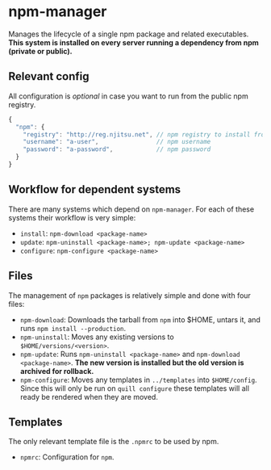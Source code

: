 # npm-manager

Manages the lifecycle of a single npm package and related executables. **This system is installed on every server running a dependency from npm (private or public).**

## Relevant config

All configuration is _optional_ in case you want to run from the public npm registry.

``` js
{
  "npm": {
    "registry": "http://reg.njitsu.net", // npm registry to install from
    "username": "a-user",                // npm username
    "password": "a-password",            // npm password
  }
}
```

## Workflow for dependent systems

There are many systems which depend on `npm-manager`. For each of these systems their workflow is very simple:

* `install`: `npm-download <package-name>`
* `update`: `npm-uninstall <package-name>; npm-update <package-name>`
* `configure`: `npm-configure <package-name>`

## Files

The management of `npm` packages is relatively simple and done with four files:

* `npm-download`: Downloads the tarball from `npm` into $HOME, untars it, and runs `npm install --production`.
* `npm-uninstall`: Moves any existing versions to `$HOME/versions/<version>`.
* `npm-update`: Runs `npm-uninstall <package-name>` and `npm-download <package-name>`. **The new version is installed but the old version is archived for rollback.**
* `npm-configure`: Moves any templates in `../templates` into `$HOME/config`. Since this will only be run on `quill configure` these templates will all ready be rendered when they are moved. 

## Templates

The only relevant template file is the `.npmrc` to be used by npm.

* `npmrc`: Configuration for `npm`.